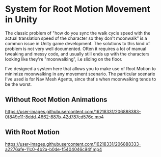 # System for Root Motion Movement in Unity

The classic problem of "how do you sync the walk cycle speed with the actual translation speed of the character so they don't moonwalk" is a common issue in Unity game development. The solutions to this kind of problem is not very well documented.
Often it requires a lot of manual tweaking and messy code, and usually still ends up with the characters looking like they're "moonwalking", i.e sliding on the floor.

I've designed a system here that allows you to make use of Root Motion to minimize moonwalking in any movement scenario. The particular scenario I've used is for Nav Mesh Agents, since that's when moonwalking tends to be the worst.



## Without Root Motion Animations
https://user-images.githubusercontent.com/16218331/206888383-0f849e11-8ddd-4662-887b-42d787cd576c.mp4



## With Root Motion
https://user-images.githubusercontent.com/16218331/206888333-a2276afe-11c0-4b2a-b0de-f5404046c94f.mp4

